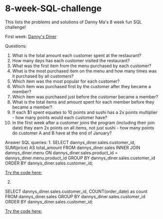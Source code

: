 # 8-week-SQL-challenge
This lists the problems and solutions of Danny Ma's 8 week fun SQL challenge!

First week:
[Danny's Diner](https://8weeksqlchallenge.com/case-study-1/)

Questions:
1. What is the total amount each customer spent at the restaurant?
2. How many days has each customer visited the restaurant?
3. What was the first item from the menu purchased by each customer?
4. What is the most purchased item on the menu and how many times was it purchased by all customers?
5. Which item was the most popular for each customer?
6. Which item was purchased first by the customer after they became a member?
7. Which item was purchased just before the customer became a member?
8. What is the total items and amount spent for each member before they became a member?
9.  If each $1 spent equates to 10 points and sushi has a 2x points multiplier - how many points would each customer have?
10. In the first week after a customer joins the program (including their join date) they earn 2x points on all items, not just sushi - how many points do customer A and B have at the end of January?

Answer SQL queries:
1.
SELECT
  	dannys_diner.sales.customer_id,
    SUM(price) AS total_amount
	FROM dannys_diner.sales
	INNER JOIN dannys_diner.menu
	ON dannys_diner.sales.product_id = dannys_diner.menu.product_id
GROUP BY dannys_diner.sales.customer_id
ORDER BY dannys_diner.sales.customer_id;

[Try the code here:](https://www.db-fiddle.com/f/2rM8RAnq7h5LLDTzZiRWcd/138)

2.
SELECT
	dannys_diner.sales.customer_id, 
    COUNT(order_date) as count
    FROM dannys_diner.sales
 GROUP BY dannys_diner.sales.customer_id
 ORDER BY dannys_diner.sales.customer_id;

[Try the code here:](https://www.db-fiddle.com/f/2rM8RAnq7h5LLDTzZiRWcd/138)

